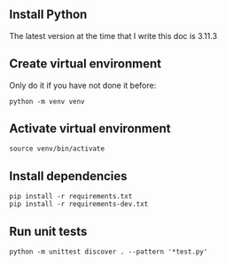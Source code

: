 ## Install Python

The latest version at the time that I write this doc is 3.11.3

## Create virtual environment

Only do it if you have not done it before:

```
python -m venv venv
```

## Activate virtual environment

```
source venv/bin/activate
```


## Install dependencies

```
pip install -r requirements.txt
pip install -r requirements-dev.txt
```


## Run unit tests

```
python -m unittest discover . --pattern '*test.py'
```

